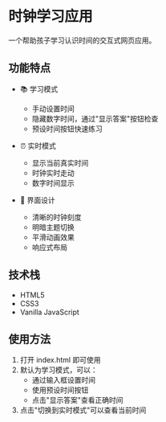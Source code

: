 # 时钟学习应用

一个帮助孩子学习认识时间的交互式网页应用。

## 功能特点

- 📚 学习模式
  - 手动设置时间
  - 隐藏数字时间，通过"显示答案"按钮检查
  - 预设时间按钮快速练习

- ⏰ 实时模式
  - 显示当前真实时间
  - 时钟实时走动
  - 数字时间显示

- 🎨 界面设计
  - 清晰的时钟刻度
  - 明暗主题切换
  - 平滑动画效果
  - 响应式布局

## 技术栈

- HTML5
- CSS3
- Vanilla JavaScript

## 使用方法

1. 打开 index.html 即可使用
2. 默认为学习模式，可以：
   - 通过输入框设置时间
   - 使用预设时间按钮
   - 点击"显示答案"查看正确时间
3. 点击"切换到实时模式"可以查看当前时间
